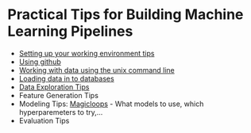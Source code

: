 # Practical Tips for Building Machine Learning Pipelines
* [Setting up your working environment tips](environment.md)
* [Using github](https://github.com/dssg/hitchhikers-guide/tree/master/curriculum/git-and-github)
* [Working with data using the unix command line](https://github.com/dssg/hitchhikers-guide/tree/master/curriculum/command-line-tools)
* [Loading data in to databases](https://github.com/dssg/hitchhikers-guide/tree/master/curriculum/csv-to-db)
* [Data Exploration Tips](Data%20Exploration.md)
* Feature Generation Tips
* Modeling Tips: [Magicloops](https://github.com/rayidghani/magicloops) - What models to use, which hyperparemeters to try,...
* Evaluation Tips

